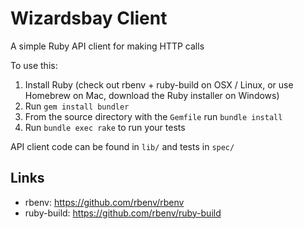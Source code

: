 # Wizardsbay Client

A simple Ruby API client for making HTTP calls

To use this:

1. Install Ruby (check out rbenv + ruby-build on OSX / Linux, or use Homebrew on Mac, download the Ruby installer on Windows)
2. Run `gem install bundler` 
3. From the source directory with the `Gemfile` run `bundle install`
4. Run `bundle exec rake` to run your tests

API client code can be found in `lib/` and tests in `spec/` 

## Links

* rbenv: https://github.com/rbenv/rbenv
* ruby-build: https://github.com/rbenv/ruby-build
